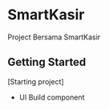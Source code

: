 # SmartKasir

Project Bersama SmartKasir

## Getting Started

[Starting project]
- UI Build component